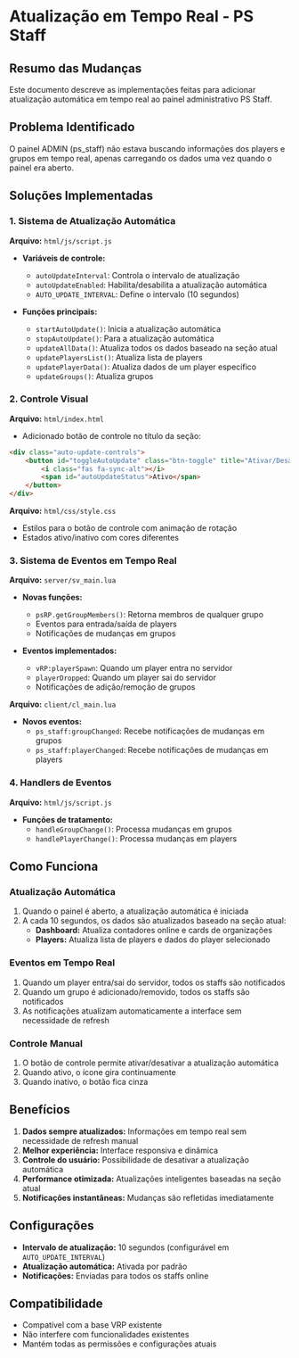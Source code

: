 # Atualização em Tempo Real - PS Staff

## Resumo das Mudanças

Este documento descreve as implementações feitas para adicionar atualização automática em tempo real ao painel administrativo PS Staff.

## Problema Identificado

O painel ADMIN (ps_staff) não estava buscando informações dos players e grupos em tempo real, apenas carregando os dados uma vez quando o painel era aberto.

## Soluções Implementadas

### 1. Sistema de Atualização Automática

**Arquivo:** `html/js/script.js`

- **Variáveis de controle:**
  - `autoUpdateInterval`: Controla o intervalo de atualização
  - `autoUpdateEnabled`: Habilita/desabilita a atualização automática
  - `AUTO_UPDATE_INTERVAL`: Define o intervalo (10 segundos)

- **Funções principais:**
  - `startAutoUpdate()`: Inicia a atualização automática
  - `stopAutoUpdate()`: Para a atualização automática
  - `updateAllData()`: Atualiza todos os dados baseado na seção atual
  - `updatePlayersList()`: Atualiza lista de players
  - `updatePlayerData()`: Atualiza dados de um player específico
  - `updateGroups()`: Atualiza grupos

### 2. Controle Visual

**Arquivo:** `html/index.html`

- Adicionado botão de controle no título da seção:
```html
<div class="auto-update-controls">
    <button id="toggleAutoUpdate" class="btn-toggle" title="Ativar/Desativar atualização automática">
        <i class="fas fa-sync-alt"></i>
        <span id="autoUpdateStatus">Ativo</span>
    </button>
</div>
```

**Arquivo:** `html/css/style.css`

- Estilos para o botão de controle com animação de rotação
- Estados ativo/inativo com cores diferentes

### 3. Sistema de Eventos em Tempo Real

**Arquivo:** `server/sv_main.lua`

- **Novas funções:**
  - `psRP.getGroupMembers()`: Retorna membros de qualquer grupo
  - Eventos para entrada/saída de players
  - Notificações de mudanças em grupos

- **Eventos implementados:**
  - `vRP:playerSpawn`: Quando um player entra no servidor
  - `playerDropped`: Quando um player sai do servidor
  - Notificações de adição/remoção de grupos

**Arquivo:** `client/cl_main.lua`

- **Novos eventos:**
  - `ps_staff:groupChanged`: Recebe notificações de mudanças em grupos
  - `ps_staff:playerChanged`: Recebe notificações de mudanças em players

### 4. Handlers de Eventos

**Arquivo:** `html/js/script.js`

- **Funções de tratamento:**
  - `handleGroupChange()`: Processa mudanças em grupos
  - `handlePlayerChange()`: Processa mudanças em players

## Como Funciona

### Atualização Automática
1. Quando o painel é aberto, a atualização automática é iniciada
2. A cada 10 segundos, os dados são atualizados baseado na seção atual:
   - **Dashboard:** Atualiza contadores online e cards de organizações
   - **Players:** Atualiza lista de players e dados do player selecionado

### Eventos em Tempo Real
1. Quando um player entra/sai do servidor, todos os staffs são notificados
2. Quando um grupo é adicionado/removido, todos os staffs são notificados
3. As notificações atualizam automaticamente a interface sem necessidade de refresh

### Controle Manual
1. O botão de controle permite ativar/desativar a atualização automática
2. Quando ativo, o ícone gira continuamente
3. Quando inativo, o botão fica cinza

## Benefícios

1. **Dados sempre atualizados:** Informações em tempo real sem necessidade de refresh manual
2. **Melhor experiência:** Interface responsiva e dinâmica
3. **Controle do usuário:** Possibilidade de desativar a atualização automática
4. **Performance otimizada:** Atualizações inteligentes baseadas na seção atual
5. **Notificações instantâneas:** Mudanças são refletidas imediatamente

## Configurações

- **Intervalo de atualização:** 10 segundos (configurável em `AUTO_UPDATE_INTERVAL`)
- **Atualização automática:** Ativada por padrão
- **Notificações:** Enviadas para todos os staffs online

## Compatibilidade

- Compatível com a base VRP existente
- Não interfere com funcionalidades existentes
- Mantém todas as permissões e configurações atuais
